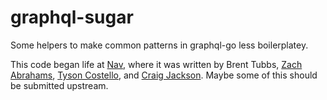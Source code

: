 # graphql-sugar
Some helpers to make common patterns in graphql-go less boilerplatey.

This code began life at [Nav](https://www.nav.com/), where it was written by
Brent Tubbs, [Zach Abrahams](https://github.com/zachabrahams), [Tyson
Costello](https://github.com/so1ar), and [Craig
Jackson](https://github.com/tapocol).  Maybe some of this should be submitted
upstream.
